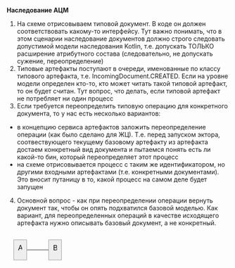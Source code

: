 <!DOCTYPE html>
<html>

<head>
  <meta charset="utf-8">
  <meta name="viewport" content="width=device-width, initial-scale=1.0">
  <title>ACM_Inheritance</title>
  <link rel="stylesheet" href="https://stackedit.io/style.css" />
</head>

<body class="stackedit">
  <div class="stackedit__html"><p><strong>Наследование АЦМ</strong></p>
<ol>
<li>На схеме отрисовываем типовой документ. В коде он должен соответствовать какому-то интерфейсу. Тут важно понимать, что в этом сценарии наследование документов должно строго следовать допустимой модели наследования Kotlin, т.е. допускать ТОЛЬКО расширение атрибутного состава (следовательно, не допускать сужение, переопределение)</li>
<li>Типовые артефакты поступают в очереди, именованные по классу типового артефакта, т.е. IncomingDocument.CREATED. Если на уровне модели определен кто-то, кто может читать такой типовой артефакт, то он будет считан. Тут вопрос, что делать, если типовой артефакт не потребляет ни один процесс</li>
<li>Если требуется переопределить типовую операцию для конкретного документа, то у нас есть несколько вариантов:</li>
</ol>
<ul>
<li>в концепцию сервиса артефактов заложить переопределение операции (как было сделано для ЖЦ). Т.е. перед запуском эктора, соотвествующего текущему базовому артефакту из артефакта достаем конкретный вид документа и пытаемся понять есть ли какой-то бин, который переопределяет этот процесс</li>
<li>на схеме отрисовывается процесс с таким же идентификатором, но другими входными артефактами (т.е. конкретными документами). Это вносит путаницу в то, какой процесс на самом деле будет запущен</li>
</ul>
<ol start="4">
<li>Основной вопрос - как при переопределении операции вернуть документ так, чтобы он опять подхватился базовой моделью. Как вариант, для переопределенных операций в качестве исходящего артефакта нужно описывать базовый документ, а не конкретный.</li>
</ol>
<pre class=" language-mermaid"><svg id="mermaid-svg-vQOjSjvMW5s7VEVc" width="100%" xmlns="http://www.w3.org/2000/svg" xmlns:xlink="http://www.w3.org/1999/xlink" height="70" style="max-width: 132.5px;" viewBox="-8 -8 132.5 70"><style>#mermaid-svg-vQOjSjvMW5s7VEVc{font-family:"trebuchet ms",verdana,arial,sans-serif;font-size:16px;fill:#000000;}#mermaid-svg-vQOjSjvMW5s7VEVc .error-icon{fill:#552222;}#mermaid-svg-vQOjSjvMW5s7VEVc .error-text{fill:#552222;stroke:#552222;}#mermaid-svg-vQOjSjvMW5s7VEVc .edge-thickness-normal{stroke-width:2px;}#mermaid-svg-vQOjSjvMW5s7VEVc .edge-thickness-thick{stroke-width:3.5px;}#mermaid-svg-vQOjSjvMW5s7VEVc .edge-pattern-solid{stroke-dasharray:0;}#mermaid-svg-vQOjSjvMW5s7VEVc .edge-pattern-dashed{stroke-dasharray:3;}#mermaid-svg-vQOjSjvMW5s7VEVc .edge-pattern-dotted{stroke-dasharray:2;}#mermaid-svg-vQOjSjvMW5s7VEVc .marker{fill:#666;stroke:#666;}#mermaid-svg-vQOjSjvMW5s7VEVc .marker.cross{stroke:#666;}#mermaid-svg-vQOjSjvMW5s7VEVc svg{font-family:"trebuchet ms",verdana,arial,sans-serif;font-size:16px;}#mermaid-svg-vQOjSjvMW5s7VEVc .label{font-family:"trebuchet ms",verdana,arial,sans-serif;color:#000000;}#mermaid-svg-vQOjSjvMW5s7VEVc .cluster-label text{fill:#333;}#mermaid-svg-vQOjSjvMW5s7VEVc .cluster-label span{color:#333;}#mermaid-svg-vQOjSjvMW5s7VEVc .label text,#mermaid-svg-vQOjSjvMW5s7VEVc span{fill:#000000;color:#000000;}#mermaid-svg-vQOjSjvMW5s7VEVc .node rect,#mermaid-svg-vQOjSjvMW5s7VEVc .node circle,#mermaid-svg-vQOjSjvMW5s7VEVc .node ellipse,#mermaid-svg-vQOjSjvMW5s7VEVc .node polygon,#mermaid-svg-vQOjSjvMW5s7VEVc .node path{fill:#eee;stroke:#999;stroke-width:1px;}#mermaid-svg-vQOjSjvMW5s7VEVc .node .label{text-align:center;}#mermaid-svg-vQOjSjvMW5s7VEVc .node.clickable{cursor:pointer;}#mermaid-svg-vQOjSjvMW5s7VEVc .arrowheadPath{fill:#333333;}#mermaid-svg-vQOjSjvMW5s7VEVc .edgePath .path{stroke:#666;stroke-width:1.5px;}#mermaid-svg-vQOjSjvMW5s7VEVc .flowchart-link{stroke:#666;fill:none;}#mermaid-svg-vQOjSjvMW5s7VEVc .edgeLabel{background-color:white;text-align:center;}#mermaid-svg-vQOjSjvMW5s7VEVc .edgeLabel rect{opacity:0.5;background-color:white;fill:white;}#mermaid-svg-vQOjSjvMW5s7VEVc .cluster rect{fill:hsl(210,66.6666666667%,95%);stroke:#26a;stroke-width:1px;}#mermaid-svg-vQOjSjvMW5s7VEVc .cluster text{fill:#333;}#mermaid-svg-vQOjSjvMW5s7VEVc .cluster span{color:#333;}#mermaid-svg-vQOjSjvMW5s7VEVc div.mermaidTooltip{position:absolute;text-align:center;max-width:200px;padding:2px;font-family:"trebuchet ms",verdana,arial,sans-serif;font-size:12px;background:hsl(-160,0%,93.3333333333%);border:1px solid #26a;border-radius:2px;pointer-events:none;z-index:100;}#mermaid-svg-vQOjSjvMW5s7VEVc:root{--mermaid-font-family:"trebuchet ms",verdana,arial,sans-serif;}#mermaid-svg-vQOjSjvMW5s7VEVc flowchart{fill:apa;}</style><g><g class="output"><g class="clusters"></g><g class="edgePaths"><g class="edgePath LS-A LE-B" id="L-A-B" style="opacity: 1;"><path class="path" d="M37.4375,31L62.4375,31L87.4375,31" marker-end="url(https://stackedit.io/app#arrowhead9)" style="fill:none"></path><defs><marker id="arrowhead9" viewBox="0 0 10 10" refX="9" refY="5" markerUnits="strokeWidth" markerWidth="8" markerHeight="6" orient="auto"><path d="M 0 0 L 10 5 L 0 10 z" class="arrowheadPath" style="stroke-width: 1px; stroke-dasharray: 1px, 0px;"></path></marker></defs></g></g><g class="edgeLabels"><g class="edgeLabel" transform="" style="opacity: 1;"><g transform="translate(0,0)" class="label"><rect rx="0" ry="0" width="0" height="0"></rect><foreignObject width="0" height="0"><div xmlns="http://www.w3.org/1999/xhtml" style="display: inline-block; white-space: nowrap;"><span id="L-L-A-B" class="edgeLabel L-LS-A' L-LE-B"></span></div></foreignObject></g></g></g><g class="nodes"><g class="node default" id="flowchart-A-40" transform="translate(22.71875,31)" style="opacity: 1;"><rect rx="0" ry="0" x="-14.71875" y="-23" width="29.4375" height="46" class="label-container"></rect><g class="label" transform="translate(0,0)"><g transform="translate(-4.71875,-13)"><foreignObject width="9.4375" height="26"><div xmlns="http://www.w3.org/1999/xhtml" style="display: inline-block; white-space: nowrap;">A</div></foreignObject></g></g></g><g class="node default" id="flowchart-B-41" transform="translate(101.96875,31)" style="opacity: 1;"><rect rx="0" ry="0" x="-14.53125" y="-23" width="29.0625" height="46" class="label-container"></rect><g class="label" transform="translate(0,0)"><g transform="translate(-4.53125,-13)"><foreignObject width="9.0625" height="26"><div xmlns="http://www.w3.org/1999/xhtml" style="display: inline-block; white-space: nowrap;">B</div></foreignObject></g></g></g></g></g></g></svg></pre>
</div>
</body>

</html>
